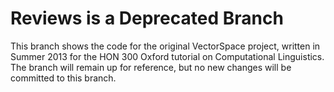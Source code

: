 Reviews is a Deprecated Branch
===============================
This branch shows the code for the original VectorSpace project, written in Summer 2013 for the HON 300 Oxford tutorial on Computational Linguistics. The branch will remain up for reference, but no new changes will be committed to this branch.
